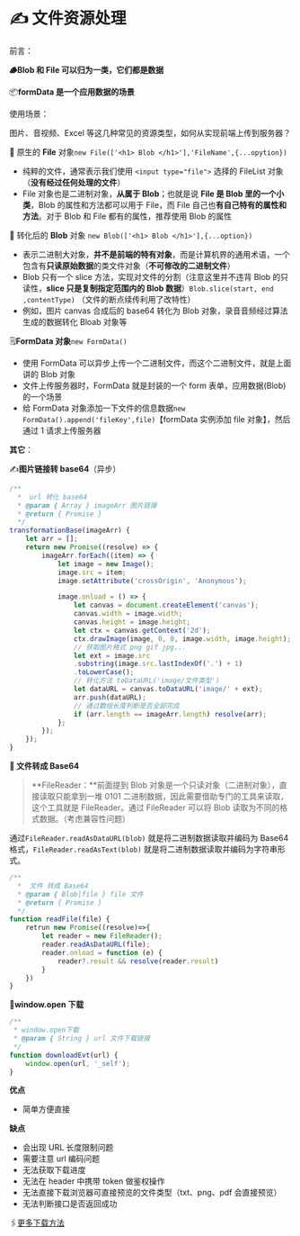 # ✍️ 文件资源处理

前言：

**🪵Blob 和 File 可以归为一类，它们都是数据**

📦**formData 是一个应用数据的场景**

使用场景：

图片、音视频、Excel 等这几种常见的资源类型，如何从实现前端上传到服务器？

📝 原生的 **File** 对象`new File(['<h1> Blob </h1>'],'FileName',{...opytion})`

-   纯粹的文件，通常表示我们使用 `<input type="file">` 选择的 FileList 对象（**没有经过任何处理的文件**）
-   File 对象也是二进制对象，**从属于 Blob**；也就是说 **File 是 Blob 里的一个小类**，Blob 的属性和方法都可以用于 File，而 File 自己也**有自己特有的属性和方法**。对于 Blob 和 File 都有的属性，推荐使用 Blob 的属性

📑 转化后的 **Blob** 对象 `new Blob(['<h1> Blob </h1>'],{...option})`

-   表示二进制大对象，**并不是前端的特有对象**，而是计算机界的通用术语，一个包含有**只读原始数据**的类文件对象（**不可修改的二进制文件**）
-   Blob 只有一个 slice 方法，实现对文件的分割（注意这里并不违背 Blob 的只读性，**slice 只是复制指定范围内的 Blob 数据**）`Blob.slice(start, end ,contentType)` （文件的断点续传利用了改特性）
-   例如，图片 canvas 合成后的 base64 转化为 Blob 对象，录音音频经过算法生成的数据转化 Bloab 对象等

🗒️**FormData 对象**`new FormData()`

-   使用 FormData 可以异步上传一个二进制文件，而这个二进制文件，就是上面讲的 Blob 对象
-   文件上传服务器时，FormData 就是封装的一个 form 表单，应用数据(Blob)的一个场景
-   给 FormData 对象添加一下文件的信息数据`new FormData().append('fileKey',file)`【formData 实例添加 file 对象】，然后通过 1 请求上传服务器

**其它**：

✍️**图片链接转 base64**（异步）

```js
/**
  *  url 转化 base64
  * @param { Array } imageArr 图片链接
  * @return { Promise }
  */
transformationBase(imageArr) {
    let arr = [];
    return new Promise((resolve) => {
        imageArr.forEach((item) => {
            let image = new Image();
            image.src = item;
            image.setAttribute('crossOrigin', 'Anonymous');

            image.onload = () => {
                let canvas = document.createElement('canvas');
                canvas.width = image.width;
                canvas.height = image.height;
                let ctx = canvas.getContext('2d');
                ctx.drawImage(image, 0, 0, image.width, image.height);
                // 获取图片格式 png gif jpg...
                let ext = image.src
                .substring(image.src.lastIndexOf('.') + 1)
                .toLowerCase();
                // 转化方法 toDataURL('image/文件类型')
                let dataURL = canvas.toDataURL('image/' + ext);
                arr.push(dataURL);
                // 通过数组长度判断是否全部完成
                if (arr.length == imageArr.length) resolve(arr);
            };
        });
    });
}
```

**🎲 文件转成 Base64**

> **FileReader：**前面提到 Blob 对象是一个只读对象（二进制对象），直接读取只能拿到一堆 0101 二进制数据，因此需要借助专门的工具来读取，这个工具就是 FileReader。通过 FileReader 可以将 Blob 读取为不同的格式数据。（考虑兼容性问题）

通过`FileReader.readAsDataURL(blob)` 就是将二进制数据读取并编码为 Base64 格式，`FileReader.readAsText(blob)` 就是将二进制数据读取并编码为字符串形式。

```js
/**
  *  文件 转成 Base64
  * @param { Blob|file } file 文件
  * @return { Promise }
  */
function readFile(file) {
    retrun new Promise((resolve)=>{
        let reader = new FileReader();
        reader.readAsDataURL(file);
        reader.onload = function (e) {
			reader?.result && resolve(reader.result)
		}
    })
}
```

**🧷window.open 下载**

```js
/**
 * window.open下载
 * @param { String } url 文件下载链接
 */
function downloadEvt(url) {
	window.open(url, '_self');
}
```

**优点**

-   简单方便直接

**缺点**

-   会出现 URL 长度限制问题
-   需要注意 url 编码问题
-   无法获取下载进度
-   无法在 header 中携带 token 做鉴权操作
-   无法直接下载浏览器可直接预览的文件类型（txt、png、pdf 会直接预览）
-   无法判断接口是否返回成功

🖇️[更多下载方法](https://blog.csdn.net/ljy123w/article/details/123438648)
